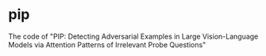 # pip
The code of "PIP: Detecting Adversarial Examples in Large Vision-Language Models via Attention Patterns of Irrelevant Probe Questions"

